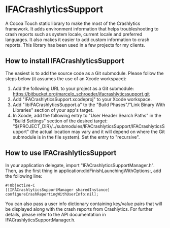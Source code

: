 # IFACrashlyticsSupport #

A Cocoa Touch static library to make the most of the Crashlytics framework. It adds environment information that helps troubleshooting to crash reports such as system locale, current locale and preferred languages. It also makes it easier to add custom information to crash reports.
This library has been used in a few projects for my clients.

## How to install IFACrashlyticsSupport ##

The easiest is to add the source code as a Git submodule. Please follow the steps below (it assumes the use of an Xcode workspace):

1. Add the following URL to your project as a Git submodule: https://bitbucket.org/marcelo_schroeder/ifacrashlyticssupport.git
2. Add "IFACrashlyticsSupport.xcodeproj" to your Xcode workspace.
3. Add "libIFACrashlyticsSupport.a" to the "Build Phases"/"Link Binary With Libraries" section of your app's target.
4. In Xcode, add the following entry to "User Header Search Paths" in the "Build Settings" section of the desired target: "${PROJECT_DIR}/../submodules/IFACrashlyticsSupport/IFACrashlyticsSupport" (the actual location may vary and it will depend on where the Git submodule is in the file system). Set the entry to "recursive".

## How to use IFACrashlyticsSupport ##

In your application delegate, import "IFACrashlyticsSupportManager.h". Then, as the first thing in application:didFinishLaunchingWithOptions:, add the following line:


```
#!Objective-C
[[IFACrashlyticsSupportManager sharedInstance] configureCrashReportingWithUserInfo:nil];
```

You can also pass a user info dictionary containing key/value pairs that will be displayed along with the crash reports from Crashlytics. For further details, please refer to the API documentation in IFACrashlyticsSupportManager.h.
